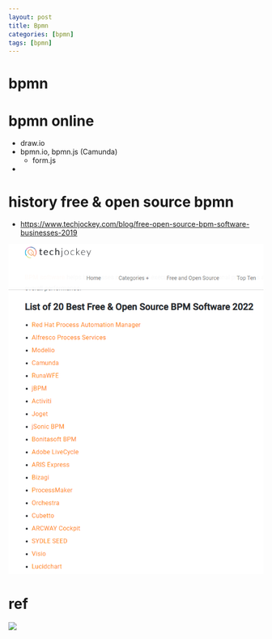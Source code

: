 ```yaml
---
layout: post
title: Bpmn
categories: [bpmn]
tags: [bpmn]
--- 
```


# bpmn


# bpmn online 

- draw.io 
- bpmn.io, bpmn.js (Camunda)
  - form.js
- 


# history free & open source bpmn 

- https://www.techjockey.com/blog/free-open-source-bpm-software-businesses-2019

![](../pics/20220923105102.png)  

# ref

![](../pics/20220923105356_bpmn2019.png)  

